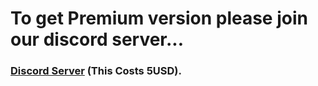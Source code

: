 # To get Premium version please join our discord server...
### [Discord Server](https://discord.gg/jwtswrxuAg) (This Costs 5USD).
